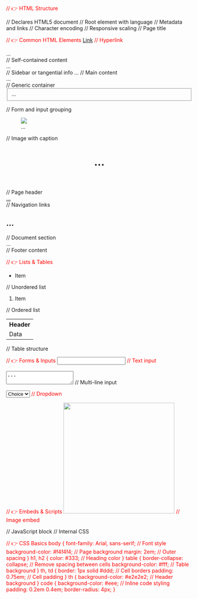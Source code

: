 // 👉 HTML Structure
<!DOCTYPE html> // Declares HTML5 document
<html lang="en"> // Root element with language
<head> // Metadata and links
<meta charset="UTF-8"> // Character encoding
<meta name="viewport" content="width=device-width, initial-scale=1.0"> // Responsive scaling
<title>My Page</title> // Page title

// 👉 Common HTML Elements
<a href="https://example.com">Link</a> // Hyperlink
<article>...</article> // Self-contained content
<aside>...</aside> // Sidebar or tangential info
<body>...</body> // Main content
<div>...</div> // Generic container
<form><fieldset>...</fieldset></form> // Form and input grouping
<figure><img src="..." /><figcaption>...</figcaption></figure> // Image with caption
<header><h1>...</h1></header> // Page header
<nav><a href="#">...</a></nav> // Navigation links
<section><h2>...</h2></section> // Document section
<footer>...</footer> // Footer content

// 👉 Lists & Tables
<ul><li>Item</li></ul> // Unordered list
<ol><li>Item</li></ol> // Ordered list
<table><tr><th>Header</th></tr><tr><td>Data</td></tr></table> // Table structure

// 👉 Forms & Inputs
<input type="text" /> // Text input
<textarea>...</textarea> // Multi-line input
<select><option>Choice</option></select> // Dropdown

// 👉 Embeds & Scripts
<img src="image.jpg" width="300" height="300" /> // Image embed
<script>alert("Hello World")</script> // JavaScript block
<style>p { color: red; }</style> // Internal CSS

// 👉 CSS Basics
body {
  font-family: Arial, sans-serif; // Font style
  background-color: #f4f4f4; // Page background
  margin: 2em; // Outer spacing
}
h1, h2 {
  color: #333; // Heading color
}
table {
  border-collapse: collapse; // Remove spacing between cells
  background-color: #fff; // Table background
}
th, td {
  border: 1px solid #ddd; // Cell borders
  padding: 0.75em; // Cell padding
}
th {
  background-color: #e2e2e2; // Header background
}
code {
  background-color: #eee; // Inline code styling
  padding: 0.2em 0.4em;
  border-radius: 4px;
}